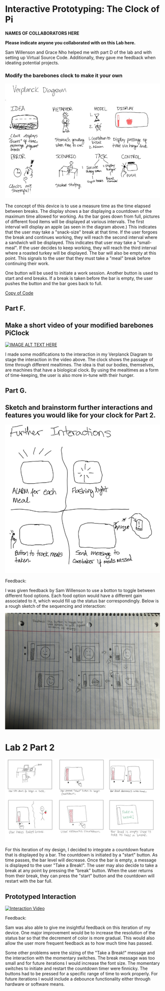 # Interactive Prototyping: The Clock of Pi
**NAMES OF COLLABORATORS HERE**

**Please indicate anyone you collaborated with on this Lab here.** 

Sam Willenson and Grace Nho helped me with part D of the lab and with setting up Virtual Source Code. Additionally, they gave me feedback when ideating potential projects.

### Modify the barebones clock to make it your own

![Verplank Diagram](./images/Verplank.jpg)

The concept of this device is to use a measure time as the time elapsed between breaks. The display shows a bar displaying a countdown of the maximum time allowed for working. As the bar goes down from full, pictures of different food items will be displayed at various intervals. The first interval will display an apple (as seen in the diagram above.) This indicates that the user may take a "snack-size" break at that time. If the user forgoes the break and continues working, they will reach the second interval where a sandwich will be displayed. This indicates that user may take a "small-meal". If the user decides to keep working, they will reach the third interval where a roasted turkey will be displayed. The bar will also be empty at this point. This signals to the user that they must take a "meal" break before continuing their work.

One button will be used to initiate a work session. Another button is used to start and end breaks. If a break is taken before the bar is empty, the user pushes the button and the bar goes back to full.


[Copy of Code](https://github.com/jaxriemer/Interactive-Lab-Hub/blob/96c9f862c1d08e4791d3aa452051d89cb06a94ee/Lab%202/screen_prototype.py)


## Part F. 
## Make a short video of your modified barebones PiClock

[![IMAGE ALT TEXT HERE](https://img.youtube.com/vi/2r1qmZqJbys/0.jpg)](https://www.youtube.com/watch?v=2r1qmZqJbys)


I made some modifications to the interaction in my Verplanck Diagram to stage the interaction in the video above. The clock shows the passage of time through different mealtimes. The idea is that our bodies, themselves, are machines that have a biological clock. By using the mealtimes as a form of time-keeping, the user is also more in-tune with their hunger.

## Part G. 
## Sketch and brainstorm further interactions and features you would like for your clock for Part 2.
![Further Interactions](./images/Interactions.jpg)

Feedback: 

I was given feedback by Sam Willenson to use a botton to toggle between different food options. Each food option would have a different gain associated to it, which would fill up the status bar correspondingly. Below is a rough sketch of the sequencing and interaction:


![Feedback Ideation](./images/Feedback_Ideation.jpg)

# Lab 2 Part 2
![Storyboard](./images/Storyboard2.jpg)

For this iteration of my design, I decided to integrate a countdown feature that is displayed by a bar. The countdown is initiated by a "start" button. As time passes, the bar level will decrease. Once the bar is empty, a message is displayed to the user "Take a Break!". The user may also decide to take a break at any point by pressing the "break" button. When the user returns from their break, they can press the "start" button and the countdown will restart with the bar full.
## Prototyped Interaction

[![Interaction Video](https://img.youtube.com/vi/nXo52tuIFYo/0.jpg)](https://www.youtube.com/watch?v=nXo52tuIFYo)

Feedback:

Sam was also able to give me insightful feedback on this iteration of my device. One major improvement would be to increase the resolution of the status bar so that the decrement of color is more gradual. This would also allow the user more frequent feedback as to how much time has passed.

Some other problems were the sizing of the "Take a Break!" message and the interaction with the momentary switches. The break message was too small and for future iterations I would increase the font size. The momentary switches to initiate and restart the countdown timer were finnicky. The buttons had to be pressed for a specific range of time to work properly. For future iterations I would include a debounce functionality either through hardware or software means.
